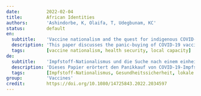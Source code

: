 ```yaml
---
date:          2022-02-04
title:         African Identities
authors:       'Ashindorbe, K, Olaifa, T, Udegbunam, KC'
status:        default
en:
  subtitle:    'Vaccine nationalism and the quest for indigenous COVID-19 vaccine in Nigeria'
  description: 'This paper discusses the panic-buying of COVID-19 vaccines by wealthy countries for their citizens, otherwise known as ‘vaccine nationalism’, and the quest to develop local capacity for the production of vaccines in Nigeria. The paper argues that in the light of the global race, and attempts by countries to urgently secure the COVID-19 vaccines for their citizens, it behoves on the government of Nigeria to invest in the health security of its citizens and put aside the over-dependency on charity and goodwill of Western countries at every turn. The paper concludes that vaccine nationalism can spur the development of home-grown capabilities not just for vaccine against COVID-19 but vaccines and other novel therapeutic or prophylactic products for the prevention and treatment of endemic and emerging disease. This will in turn create jobs, improve healthcare delivery, curb medical tourism and stem the tide of migration of health professionals. The methodology is descriptive in approach, relying on personal observation and data gleaned from journals, magazines and Newspapers. '
  tags:        [vaccine nationalism, health security, local capacity]
de:
  subtitle:    'Impfstoff-Nationalismus und die Suche nach einem einheimischen COVID-19-Impfstoff in Nigeria'
  description: 'Dieses Papier erörtert den Panikkauf von COVID-19-Impfstoffen durch reiche Länder für ihre Bürger, auch bekannt als "Impfstoff-Nationalismus", und das Bestreben, lokale Kapazitäten für die Produktion von Impfstoffen in Nigeria zu entwickeln. In dem Papier wird argumentiert, dass es der nigerianischen Regierung angesichts des globalen Wettlaufs und der Versuche der Länder, die COVID-19-Impfstoffe für ihre Bürger zu sichern, obliegt, in die gesundheitliche Sicherheit ihrer Bürger zu investieren und die übermäßige Abhängigkeit von der Wohltätigkeit und dem guten Willen der westlichen Länder zu beenden. Das Papier kommt zu dem Schluss, dass der Impfstoff-Nationalismus die Entwicklung einheimischer Fähigkeiten anregen kann, nicht nur für den Impfstoff gegen COVID-19, sondern auch für Impfstoffe und andere neuartige therapeutische oder prophylaktische Produkte zur Vorbeugung und Behandlung von endemischen und neu auftretenden Krankheiten. Dies wiederum wird Arbeitsplätze schaffen, die Gesundheitsversorgung verbessern, den Medizintourismus eindämmen und die Abwanderung von Gesundheitsfachkräften eindämmen. Die Methodik ist deskriptiv und stützt sich auf persönliche Beobachtungen und Daten aus Fachzeitschriften, Magazinen und Zeitungen. ' 
  tags:        [Impfstoff-Nationalismus, Gesundheitssicherheit, lokale Kapazitäten]
group:         'Vaccines'
credit:        https://doi.org/10.1080/14725843.2022.2034597
---
```

